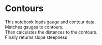 # Contours
This notebook loads gauge and contour data. <br>
Matches gauges to contours.<br>
Then calculates the distances to the contours.<br>
Finally returns slope steepness


